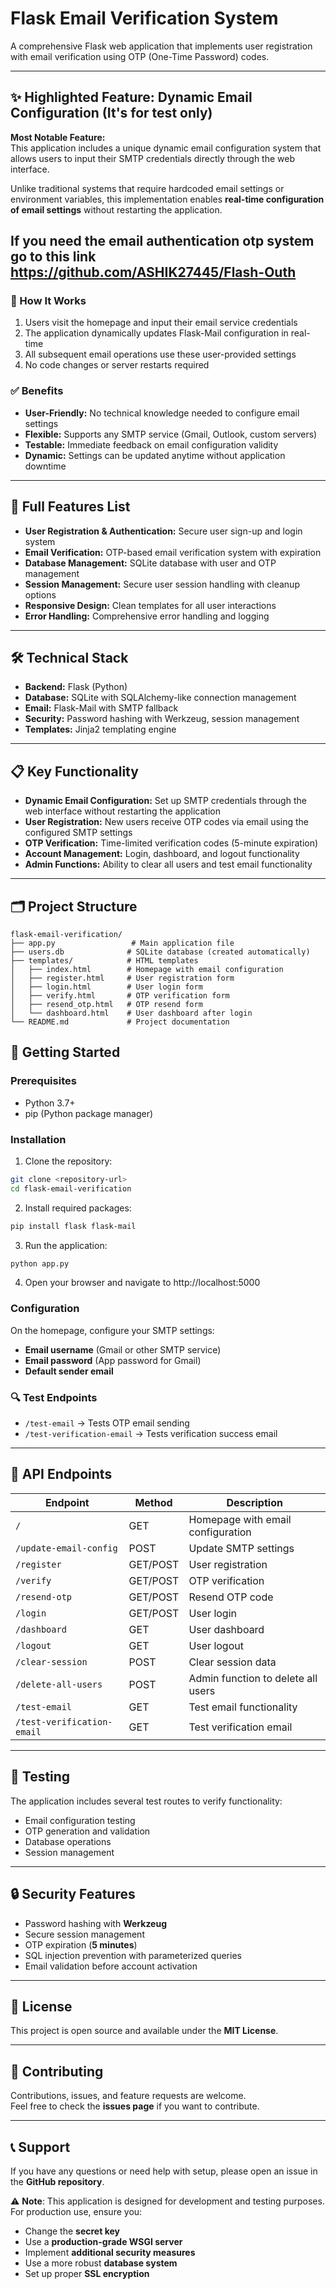 # Flask Email Verification System

A comprehensive Flask web application that implements user registration with email verification using OTP (One-Time Password) codes.

---

## ✨ Highlighted Feature: Dynamic Email Configuration (It's for test only)
**Most Notable Feature:**  
This application includes a unique dynamic email configuration system that allows users to input their SMTP credentials directly through the web interface.  

Unlike traditional systems that require hardcoded email settings or environment variables, this implementation enables **real-time configuration of email settings** without restarting the application.

## If you need the email authentication otp system go to this link https://github.com/ASHIK27445/Flash-Outh

### 🔧 How It Works
1. Users visit the homepage and input their email service credentials  
2. The application dynamically updates Flask-Mail configuration in real-time  
3. All subsequent email operations use these user-provided settings  
4. No code changes or server restarts required  

### ✅ Benefits
- **User-Friendly:** No technical knowledge needed to configure email settings  
- **Flexible:** Supports any SMTP service (Gmail, Outlook, custom servers)  
- **Testable:** Immediate feedback on email configuration validity  
- **Dynamic:** Settings can be updated anytime without application downtime  

---

## 🚀 Full Features List
- **User Registration & Authentication:** Secure user sign-up and login system  
- **Email Verification:** OTP-based email verification system with expiration  
- **Database Management:** SQLite database with user and OTP management  
- **Session Management:** Secure user session handling with cleanup options  
- **Responsive Design:** Clean templates for all user interactions  
- **Error Handling:** Comprehensive error handling and logging  

---

## 🛠️ Technical Stack
- **Backend:** Flask (Python)  
- **Database:** SQLite with SQLAlchemy-like connection management  
- **Email:** Flask-Mail with SMTP fallback  
- **Security:** Password hashing with Werkzeug, session management  
- **Templates:** Jinja2 templating engine  

---

## 📋 Key Functionality
- **Dynamic Email Configuration:** Set up SMTP credentials through the web interface without restarting the application  
- **User Registration:** New users receive OTP codes via email using the configured SMTP settings  
- **OTP Verification:** Time-limited verification codes (5-minute expiration)  
- **Account Management:** Login, dashboard, and logout functionality  
- **Admin Functions:** Ability to clear all users and test email functionality  

---

## 🗂️ Project Structure
```
flask-email-verification/
├── app.py                 # Main application file
├── users.db              # SQLite database (created automatically)
├── templates/            # HTML templates
│   ├── index.html        # Homepage with email configuration
│   ├── register.html     # User registration form
│   ├── login.html        # User login form
│   ├── verify.html       # OTP verification form
│   ├── resend_otp.html   # OTP resend form
│   └── dashboard.html    # User dashboard after login
└── README.md             # Project documentation
```
## 🚦 Getting Started
### Prerequisites
- Python 3.7+
- pip (Python package manager)

### Installation
1. Clone the repository:
```bash
git clone <repository-url>
cd flask-email-verification
```
2. Install required packages:
```bash
pip install flask flask-mail
```
3. Run the application:
```bash
python app.py
```
4. Open your browser and navigate to http://localhost:5000

### Configuration
On the homepage, configure your SMTP settings:

- **Email username** (Gmail or other SMTP service)  
- **Email password** (App password for Gmail)  
- **Default sender email**  

### 🔍 Test Endpoints
- `/test-email` → Tests OTP email sending  
- `/test-verification-email` → Tests verification success email  

---

## 🔧 API Endpoints
| Endpoint                  | Method   | Description                           |
|---------------------------|----------|---------------------------------------|
| `/`                       | GET      | Homepage with email configuration     |
| `/update-email-config`    | POST     | Update SMTP settings                  |
| `/register`               | GET/POST | User registration                     |
| `/verify`                 | GET/POST | OTP verification                      |
| `/resend-otp`             | GET/POST | Resend OTP code                       |
| `/login`                  | GET/POST | User login                            |
| `/dashboard`              | GET      | User dashboard                        |
| `/logout`                 | GET      | User logout                           |
| `/clear-session`          | POST     | Clear session data                    |
| `/delete-all-users`       | POST     | Admin function to delete all users    |
| `/test-email`             | GET      | Test email functionality              |
| `/test-verification-email`| GET      | Test verification email               |

---

## 🧪 Testing
The application includes several test routes to verify functionality:

- Email configuration testing  
- OTP generation and validation  
- Database operations  
- Session management  

---

## 🔒 Security Features
- Password hashing with **Werkzeug**  
- Secure session management  
- OTP expiration (**5 minutes**)  
- SQL injection prevention with parameterized queries  
- Email validation before account activation  

---

## 📝 License
This project is open source and available under the **MIT License**.  

---

## 🤝 Contributing
Contributions, issues, and feature requests are welcome.  
Feel free to check the **issues page** if you want to contribute.  

---

## 📞 Support
If you have any questions or need help with setup, please open an issue in the **GitHub repository**.  

⚠️ **Note**: This application is designed for development and testing purposes.  
For production use, ensure you:
- Change the **secret key**  
- Use a **production-grade WSGI server**  
- Implement **additional security measures**  
- Use a more robust **database system**  
- Set up proper **SSL encryption**  